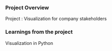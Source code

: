 ### Project Overview

 Project : Visualization for company stakeholders


### Learnings from the project

 Visualization in Python


